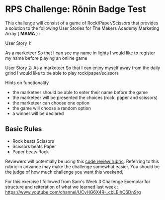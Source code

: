 # RPS Challenge: Rōnin Badge Test

This challenge will consist of a game of Rock/Paper/Scissors that provides a solution to the following User Stories for The Makers Academy Marketing Array ( **MAMA** ) :


User Story 1:

As a marketeer
So that I can see my name in lights
I would like to register my name before playing an online game

User Story 2:
As a marketeer
So that I can enjoy myself away from the daily grind
I would like to be able to play rock/paper/scissors



Hints on functionality

- the marketeer should be able to enter their name before the game
- the marketeer will be presented the choices (rock, paper and scissors)
- the marketeer can choose one option
- the game will choose a random option
- a winner will be declared


## Basic Rules

- Rock beats Scissors
- Scissors beats Paper
- Paper beats Rock


Reviewers will potentially be using this [code review rubric](docs/review.md).  Referring to this rubric in advance may make the challenge somewhat easier.  You should be the judge of how much challenge you want this weekend.

For this exercise I followed from Sam's Week 3 Challenge Exemplar for structure and reiteration of what we learned last week : https://www.youtube.com/channel/UCyHG6X4R-_cbLEIhC6DnSrg

